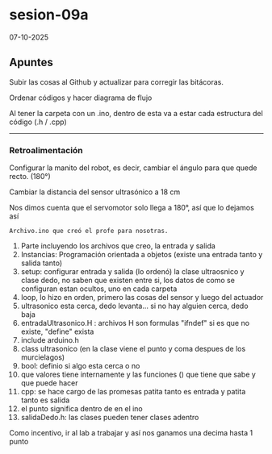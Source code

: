 # sesion-09a

07-10-2025

## Apuntes 

Subir las cosas al Github y actualizar para corregir las bitácoras.

Ordenar códigos y hacer diagrama de flujo

Al tener la carpeta con un .ino, dentro de esta va a estar cada estructura del código (.h / .cpp)

---

### Retroalimentación 

Configurar la manito del robot, es decir, cambiar el ángulo para que quede recto. (180°)

Cambiar la distancia del sensor ultrasónico a 18 cm 

Nos dimos cuenta que el servomotor solo llega a 180°, así que lo dejamos así

`Archivo.ino que creó el profe para nosotras.`

1. Parte incluyendo los archivos que creo, la entrada y salida
2. Instancias: Programación orientada a objetos (existe una entrada tanto y salida tanto)
3. setup: configurar entrada y salida (lo ordenó) la clase ultraosnico y clase dedo, no saben que existen entre si, los datos de como se configuran estan ocultos, uno en cada carpeta 
4. loop, lo hizo en orden, primero las cosas del sensor y luego del actuador
5. ultrasonico esta cerca, dedo levanta... si no hay alguien cerca, dedo baja
6. entradaUltrasonico.H : archivos H son formulas "ifndef" si es que no existe, "define" exista
7. include arduino.h
8. class ultrasonico (en la clase viene el punto y coma despues de los murcielagos)
9. bool: definio si algo esta cerca o no
10. que valores tiene internamente y las funciones () que tiene que sabe y que puede hacer
11. cpp: se hace cargo de las promesas patita tanto es entrada y patita tanto es salida
12. el punto significa dentro de en el ino
13. salidaDedo.h: las clases pueden tener clases adentro

Como incentivo, ir al lab a trabajar y así nos ganamos una decima hasta 1 punto
